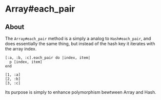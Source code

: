 # Array#each_pair

## About

The `Array#each_pair` method is a simply a analog to `Hash#each_pair`, and 
does essentially the same thing, but instead of the hash key it iterates
with the array index. 

    [:a, :b, :c].each_pair do |index, item|
      p [index, item]
    end

    [1, :a]
    [2, :b]
    [3, :c]

Its purpose is simply to enhance polymorphism bewtween Array and Hash.

